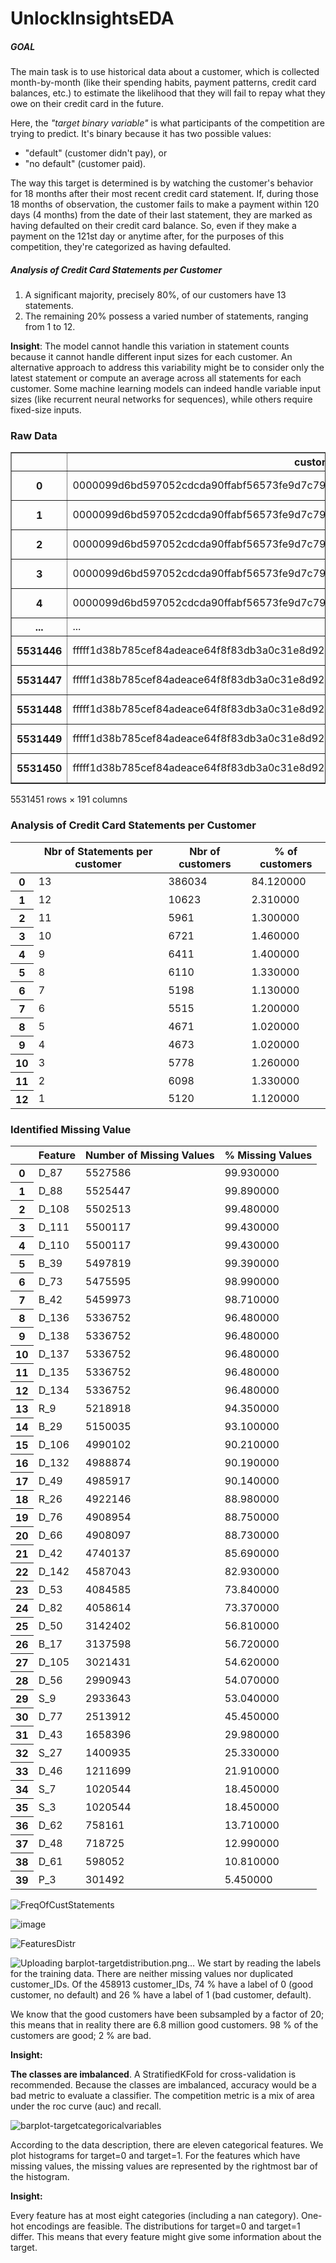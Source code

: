 ﻿# UnlockInsightsEDA
##### __GOAL__
The main task is to use historical data about a customer, which is collected month-by-month (like their spending habits, payment patterns, credit card balances, etc.) to estimate the likelihood that they will fail to repay what they owe on their credit card in the future.

Here, the _"target binary variable"_ is what participants of the competition are trying to predict. It's binary because it has two possible values:
* "default" (customer didn't pay), or
* "no default" (customer paid).

The way this target is determined is by watching the customer's behavior for 18 months after their most recent credit card statement. If, during those 18 months of observation, the customer fails to make a payment within 120 days (4 months) from the date of their last statement, they are marked as having defaulted on their credit card balance. So, even if they make a payment on the 121st day or anytime after, for the purposes of this competition, they're categorized as having defaulted.

##### __Analysis of Credit Card Statements per Customer__
1. A significant majority, precisely 80%, of our customers have 13 statements.
2. The remaining 20% possess a varied number of statements, ranging from 1 to 12.

__Insight__: The model cannot handle this variation in statement counts because it cannot handle different input sizes for each customer. An alternative approach to address this variability might be to consider only the latest statement or compute an average across all statements for each customer. Some machine learning models can indeed handle variable input sizes (like recurrent neural networks for sequences), while others require fixed-size inputs.
### Raw Data

<table border="1" class="dataframe">
  <thead>
    <tr style="text-align: right;">
      <th></th>
      <th>customer_ID</th>
      <th>S_2</th>
      <th>P_2</th>
      <th>D_39</th>
      <th>B_1</th>
      <th>B_2</th>
      <th>R_1</th>
      <th>S_3</th>
      <th>D_41</th>
      <th>B_3</th>
      <th>...</th>
      <th>D_137</th>
      <th>D_138</th>
      <th>D_139</th>
      <th>D_140</th>
      <th>D_141</th>
      <th>D_142</th>
      <th>D_143</th>
      <th>D_144</th>
      <th>D_145</th>
      <th>target</th>
    </tr>
  </thead>
  <tbody>
    <tr>
      <th>0</th>
      <td>0000099d6bd597052cdcda90ffabf56573fe9d7c79be5f...</td>
      <td>2017-03-09</td>
      <td>0.938477</td>
      <td>0.001734</td>
      <td>0.008728</td>
      <td>1.006836</td>
      <td>0.009224</td>
      <td>0.124023</td>
      <td>0.008774</td>
      <td>0.004707</td>
      <td>...</td>
      <td>NaN</td>
      <td>NaN</td>
      <td>0.002426</td>
      <td>0.003706</td>
      <td>0.003819</td>
      <td>NaN</td>
      <td>0.000569</td>
      <td>0.000610</td>
      <td>0.002674</td>
      <td>0</td>
    </tr>
    <tr>
      <th>1</th>
      <td>0000099d6bd597052cdcda90ffabf56573fe9d7c79be5f...</td>
      <td>2017-04-07</td>
      <td>0.936523</td>
      <td>0.005775</td>
      <td>0.004925</td>
      <td>1.000977</td>
      <td>0.006153</td>
      <td>0.126709</td>
      <td>0.000798</td>
      <td>0.002714</td>
      <td>...</td>
      <td>NaN</td>
      <td>NaN</td>
      <td>0.003956</td>
      <td>0.003166</td>
      <td>0.005032</td>
      <td>NaN</td>
      <td>0.009575</td>
      <td>0.005493</td>
      <td>0.009216</td>
      <td>0</td>
    </tr>
    <tr>
      <th>2</th>
      <td>0000099d6bd597052cdcda90ffabf56573fe9d7c79be5f...</td>
      <td>2017-05-28</td>
      <td>0.954102</td>
      <td>0.091492</td>
      <td>0.021652</td>
      <td>1.009766</td>
      <td>0.006817</td>
      <td>0.123962</td>
      <td>0.007599</td>
      <td>0.009422</td>
      <td>...</td>
      <td>NaN</td>
      <td>NaN</td>
      <td>0.003269</td>
      <td>0.007328</td>
      <td>0.000427</td>
      <td>NaN</td>
      <td>0.003429</td>
      <td>0.006985</td>
      <td>0.002604</td>
      <td>0</td>
    </tr>
    <tr>
      <th>3</th>
      <td>0000099d6bd597052cdcda90ffabf56573fe9d7c79be5f...</td>
      <td>2017-06-13</td>
      <td>0.960449</td>
      <td>0.002455</td>
      <td>0.013687</td>
      <td>1.002930</td>
      <td>0.001372</td>
      <td>0.117188</td>
      <td>0.000685</td>
      <td>0.005531</td>
      <td>...</td>
      <td>NaN</td>
      <td>NaN</td>
      <td>0.006119</td>
      <td>0.004517</td>
      <td>0.003201</td>
      <td>NaN</td>
      <td>0.008423</td>
      <td>0.006527</td>
      <td>0.009598</td>
      <td>0</td>
    </tr>
    <tr>
      <th>4</th>
      <td>0000099d6bd597052cdcda90ffabf56573fe9d7c79be5f...</td>
      <td>2017-07-16</td>
      <td>0.947266</td>
      <td>0.002483</td>
      <td>0.015190</td>
      <td>1.000977</td>
      <td>0.007607</td>
      <td>0.117310</td>
      <td>0.004654</td>
      <td>0.009308</td>
      <td>...</td>
      <td>NaN</td>
      <td>NaN</td>
      <td>0.003672</td>
      <td>0.004944</td>
      <td>0.008888</td>
      <td>NaN</td>
      <td>0.001670</td>
      <td>0.008125</td>
      <td>0.009827</td>
      <td>0</td>
    </tr>
    <tr>
      <th>...</th>
      <td>...</td>
      <td>...</td>
      <td>...</td>
      <td>...</td>
      <td>...</td>
      <td>...</td>
      <td>...</td>
      <td>...</td>
      <td>...</td>
      <td>...</td>
      <td>...</td>
      <td>...</td>
      <td>...</td>
      <td>...</td>
      <td>...</td>
      <td>...</td>
      <td>...</td>
      <td>...</td>
      <td>...</td>
      <td>...</td>
      <td>...</td>
    </tr>
    <tr>
      <th>5531446</th>
      <td>fffff1d38b785cef84adeace64f8f83db3a0c31e8d92ea...</td>
      <td>2017-11-05</td>
      <td>0.979492</td>
      <td>0.416016</td>
      <td>0.020813</td>
      <td>0.828125</td>
      <td>0.003487</td>
      <td>0.090759</td>
      <td>0.005341</td>
      <td>0.025146</td>
      <td>...</td>
      <td>NaN</td>
      <td>NaN</td>
      <td>0.006836</td>
      <td>0.003679</td>
      <td>0.000457</td>
      <td>NaN</td>
      <td>0.000906</td>
      <td>0.001497</td>
      <td>0.002775</td>
      <td>0</td>
    </tr>
    <tr>
      <th>5531447</th>
      <td>fffff1d38b785cef84adeace64f8f83db3a0c31e8d92ea...</td>
      <td>2017-12-23</td>
      <td>0.984863</td>
      <td>0.296631</td>
      <td>0.007210</td>
      <td>0.812500</td>
      <td>0.005905</td>
      <td>0.079895</td>
      <td>0.002243</td>
      <td>0.023697</td>
      <td>...</td>
      <td>NaN</td>
      <td>NaN</td>
      <td>0.003309</td>
      <td>0.007095</td>
      <td>0.007858</td>
      <td>NaN</td>
      <td>0.002777</td>
      <td>0.008224</td>
      <td>0.008858</td>
      <td>0</td>
    </tr>
    <tr>
      <th>5531448</th>
      <td>fffff1d38b785cef84adeace64f8f83db3a0c31e8d92ea...</td>
      <td>2018-01-06</td>
      <td>0.982910</td>
      <td>0.444092</td>
      <td>0.013153</td>
      <td>0.815430</td>
      <td>0.003456</td>
      <td>0.100525</td>
      <td>0.002111</td>
      <td>0.012344</td>
      <td>...</td>
      <td>NaN</td>
      <td>NaN</td>
      <td>0.009956</td>
      <td>0.009995</td>
      <td>0.001088</td>
      <td>NaN</td>
      <td>0.005692</td>
      <td>0.006775</td>
      <td>0.005566</td>
      <td>0</td>
    </tr>
    <tr>
      <th>5531449</th>
      <td>fffff1d38b785cef84adeace64f8f83db3a0c31e8d92ea...</td>
      <td>2018-02-06</td>
      <td>0.969727</td>
      <td>0.442627</td>
      <td>0.009857</td>
      <td>1.003906</td>
      <td>0.005116</td>
      <td>0.101807</td>
      <td>0.009933</td>
      <td>0.008575</td>
      <td>...</td>
      <td>NaN</td>
      <td>NaN</td>
      <td>0.005543</td>
      <td>0.006565</td>
      <td>0.009880</td>
      <td>NaN</td>
      <td>0.008125</td>
      <td>0.001168</td>
      <td>0.003983</td>
      <td>0</td>
    </tr>
    <tr>
      <th>5531450</th>
      <td>fffff1d38b785cef84adeace64f8f83db3a0c31e8d92ea...</td>
      <td>2018-03-14</td>
      <td>0.981934</td>
      <td>0.002474</td>
      <td>0.000077</td>
      <td>0.992676</td>
      <td>0.000809</td>
      <td>0.119141</td>
      <td>0.003286</td>
      <td>0.014091</td>
      <td>...</td>
      <td>NaN</td>
      <td>NaN</td>
      <td>0.007317</td>
      <td>0.002888</td>
      <td>0.006207</td>
      <td>NaN</td>
      <td>0.005112</td>
      <td>0.003183</td>
      <td>0.001914</td>
      <td>0</td>
    </tr>
  </tbody>
</table>
<p>5531451 rows × 191 columns</p>
</div>

### __Analysis of Credit Card Statements per Customer__
<table id="T_73713">
  <thead>
    <tr>
      <th class="blank level0" >&nbsp;</th>
      <th id="T_73713_level0_col0" class="col_heading level0 col0" >Nbr of Statements per customer</th>
      <th id="T_73713_level0_col1" class="col_heading level0 col1" >Nbr of customers</th>
      <th id="T_73713_level0_col2" class="col_heading level0 col2" >% of customers</th>
    </tr>
  </thead>
  <tbody>
    <tr>
      <th id="T_73713_level0_row0" class="row_heading level0 row0" >0</th>
      <td id="T_73713_row0_col0" class="data row0 col0" >13</td>
      <td id="T_73713_row0_col1" class="data row0 col1" >386034</td>
      <td id="T_73713_row0_col2" class="data row0 col2" >84.120000</td>
    </tr>
    <tr>
      <th id="T_73713_level0_row1" class="row_heading level0 row1" >1</th>
      <td id="T_73713_row1_col0" class="data row1 col0" >12</td>
      <td id="T_73713_row1_col1" class="data row1 col1" >10623</td>
      <td id="T_73713_row1_col2" class="data row1 col2" >2.310000</td>
    </tr>
    <tr>
      <th id="T_73713_level0_row2" class="row_heading level0 row2" >2</th>
      <td id="T_73713_row2_col0" class="data row2 col0" >11</td>
      <td id="T_73713_row2_col1" class="data row2 col1" >5961</td>
      <td id="T_73713_row2_col2" class="data row2 col2" >1.300000</td>
    </tr>
    <tr>
      <th id="T_73713_level0_row3" class="row_heading level0 row3" >3</th>
      <td id="T_73713_row3_col0" class="data row3 col0" >10</td>
      <td id="T_73713_row3_col1" class="data row3 col1" >6721</td>
      <td id="T_73713_row3_col2" class="data row3 col2" >1.460000</td>
    </tr>
    <tr>
      <th id="T_73713_level0_row4" class="row_heading level0 row4" >4</th>
      <td id="T_73713_row4_col0" class="data row4 col0" >9</td>
      <td id="T_73713_row4_col1" class="data row4 col1" >6411</td>
      <td id="T_73713_row4_col2" class="data row4 col2" >1.400000</td>
    </tr>
    <tr>
      <th id="T_73713_level0_row5" class="row_heading level0 row5" >5</th>
      <td id="T_73713_row5_col0" class="data row5 col0" >8</td>
      <td id="T_73713_row5_col1" class="data row5 col1" >6110</td>
      <td id="T_73713_row5_col2" class="data row5 col2" >1.330000</td>
    </tr>
    <tr>
      <th id="T_73713_level0_row6" class="row_heading level0 row6" >6</th>
      <td id="T_73713_row6_col0" class="data row6 col0" >7</td>
      <td id="T_73713_row6_col1" class="data row6 col1" >5198</td>
      <td id="T_73713_row6_col2" class="data row6 col2" >1.130000</td>
    </tr>
    <tr>
      <th id="T_73713_level0_row7" class="row_heading level0 row7" >7</th>
      <td id="T_73713_row7_col0" class="data row7 col0" >6</td>
      <td id="T_73713_row7_col1" class="data row7 col1" >5515</td>
      <td id="T_73713_row7_col2" class="data row7 col2" >1.200000</td>
    </tr>
    <tr>
      <th id="T_73713_level0_row8" class="row_heading level0 row8" >8</th>
      <td id="T_73713_row8_col0" class="data row8 col0" >5</td>
      <td id="T_73713_row8_col1" class="data row8 col1" >4671</td>
      <td id="T_73713_row8_col2" class="data row8 col2" >1.020000</td>
    </tr>
    <tr>
      <th id="T_73713_level0_row9" class="row_heading level0 row9" >9</th>
      <td id="T_73713_row9_col0" class="data row9 col0" >4</td>
      <td id="T_73713_row9_col1" class="data row9 col1" >4673</td>
      <td id="T_73713_row9_col2" class="data row9 col2" >1.020000</td>
    </tr>
    <tr>
      <th id="T_73713_level0_row10" class="row_heading level0 row10" >10</th>
      <td id="T_73713_row10_col0" class="data row10 col0" >3</td>
      <td id="T_73713_row10_col1" class="data row10 col1" >5778</td>
      <td id="T_73713_row10_col2" class="data row10 col2" >1.260000</td>
    </tr>
    <tr>
      <th id="T_73713_level0_row11" class="row_heading level0 row11" >11</th>
      <td id="T_73713_row11_col0" class="data row11 col0" >2</td>
      <td id="T_73713_row11_col1" class="data row11 col1" >6098</td>
      <td id="T_73713_row11_col2" class="data row11 col2" >1.330000</td>
    </tr>
    <tr>
      <th id="T_73713_level0_row12" class="row_heading level0 row12" >12</th>
      <td id="T_73713_row12_col0" class="data row12 col0" >1</td>
      <td id="T_73713_row12_col1" class="data row12 col1" >5120</td>
      <td id="T_73713_row12_col2" class="data row12 col2" >1.120000</td>
    </tr>
  </tbody>
</table>

### Identified Missing Value

<table id="T_fc073">
  <thead>
    <tr>
      <th class="blank level0" >&nbsp;</th>
      <th id="T_fc073_level0_col0" class="col_heading level0 col0" >Feature</th>
      <th id="T_fc073_level0_col1" class="col_heading level0 col1" >Number of Missing Values</th>
      <th id="T_fc073_level0_col2" class="col_heading level0 col2" >% Missing Values</th>
    </tr>
  </thead>
  <tbody>
    <tr>
      <th id="T_fc073_level0_row0" class="row_heading level0 row0" >0</th>
      <td id="T_fc073_row0_col0" class="data row0 col0" >D_87</td>
      <td id="T_fc073_row0_col1" class="data row0 col1" >5527586</td>
      <td id="T_fc073_row0_col2" class="data row0 col2" >99.930000</td>
    </tr>
    <tr>
      <th id="T_fc073_level0_row1" class="row_heading level0 row1" >1</th>
      <td id="T_fc073_row1_col0" class="data row1 col0" >D_88</td>
      <td id="T_fc073_row1_col1" class="data row1 col1" >5525447</td>
      <td id="T_fc073_row1_col2" class="data row1 col2" >99.890000</td>
    </tr>
    <tr>
      <th id="T_fc073_level0_row2" class="row_heading level0 row2" >2</th>
      <td id="T_fc073_row2_col0" class="data row2 col0" >D_108</td>
      <td id="T_fc073_row2_col1" class="data row2 col1" >5502513</td>
      <td id="T_fc073_row2_col2" class="data row2 col2" >99.480000</td>
    </tr>
    <tr>
      <th id="T_fc073_level0_row3" class="row_heading level0 row3" >3</th>
      <td id="T_fc073_row3_col0" class="data row3 col0" >D_111</td>
      <td id="T_fc073_row3_col1" class="data row3 col1" >5500117</td>
      <td id="T_fc073_row3_col2" class="data row3 col2" >99.430000</td>
    </tr>
    <tr>
      <th id="T_fc073_level0_row4" class="row_heading level0 row4" >4</th>
      <td id="T_fc073_row4_col0" class="data row4 col0" >D_110</td>
      <td id="T_fc073_row4_col1" class="data row4 col1" >5500117</td>
      <td id="T_fc073_row4_col2" class="data row4 col2" >99.430000</td>
    </tr>
    <tr>
      <th id="T_fc073_level0_row5" class="row_heading level0 row5" >5</th>
      <td id="T_fc073_row5_col0" class="data row5 col0" >B_39</td>
      <td id="T_fc073_row5_col1" class="data row5 col1" >5497819</td>
      <td id="T_fc073_row5_col2" class="data row5 col2" >99.390000</td>
    </tr>
    <tr>
      <th id="T_fc073_level0_row6" class="row_heading level0 row6" >6</th>
      <td id="T_fc073_row6_col0" class="data row6 col0" >D_73</td>
      <td id="T_fc073_row6_col1" class="data row6 col1" >5475595</td>
      <td id="T_fc073_row6_col2" class="data row6 col2" >98.990000</td>
    </tr>
    <tr>
      <th id="T_fc073_level0_row7" class="row_heading level0 row7" >7</th>
      <td id="T_fc073_row7_col0" class="data row7 col0" >B_42</td>
      <td id="T_fc073_row7_col1" class="data row7 col1" >5459973</td>
      <td id="T_fc073_row7_col2" class="data row7 col2" >98.710000</td>
    </tr>
    <tr>
      <th id="T_fc073_level0_row8" class="row_heading level0 row8" >8</th>
      <td id="T_fc073_row8_col0" class="data row8 col0" >D_136</td>
      <td id="T_fc073_row8_col1" class="data row8 col1" >5336752</td>
      <td id="T_fc073_row8_col2" class="data row8 col2" >96.480000</td>
    </tr>
    <tr>
      <th id="T_fc073_level0_row9" class="row_heading level0 row9" >9</th>
      <td id="T_fc073_row9_col0" class="data row9 col0" >D_138</td>
      <td id="T_fc073_row9_col1" class="data row9 col1" >5336752</td>
      <td id="T_fc073_row9_col2" class="data row9 col2" >96.480000</td>
    </tr>
    <tr>
      <th id="T_fc073_level0_row10" class="row_heading level0 row10" >10</th>
      <td id="T_fc073_row10_col0" class="data row10 col0" >D_137</td>
      <td id="T_fc073_row10_col1" class="data row10 col1" >5336752</td>
      <td id="T_fc073_row10_col2" class="data row10 col2" >96.480000</td>
    </tr>
    <tr>
      <th id="T_fc073_level0_row11" class="row_heading level0 row11" >11</th>
      <td id="T_fc073_row11_col0" class="data row11 col0" >D_135</td>
      <td id="T_fc073_row11_col1" class="data row11 col1" >5336752</td>
      <td id="T_fc073_row11_col2" class="data row11 col2" >96.480000</td>
    </tr>
    <tr>
      <th id="T_fc073_level0_row12" class="row_heading level0 row12" >12</th>
      <td id="T_fc073_row12_col0" class="data row12 col0" >D_134</td>
      <td id="T_fc073_row12_col1" class="data row12 col1" >5336752</td>
      <td id="T_fc073_row12_col2" class="data row12 col2" >96.480000</td>
    </tr>
    <tr>
      <th id="T_fc073_level0_row13" class="row_heading level0 row13" >13</th>
      <td id="T_fc073_row13_col0" class="data row13 col0" >R_9</td>
      <td id="T_fc073_row13_col1" class="data row13 col1" >5218918</td>
      <td id="T_fc073_row13_col2" class="data row13 col2" >94.350000</td>
    </tr>
    <tr>
      <th id="T_fc073_level0_row14" class="row_heading level0 row14" >14</th>
      <td id="T_fc073_row14_col0" class="data row14 col0" >B_29</td>
      <td id="T_fc073_row14_col1" class="data row14 col1" >5150035</td>
      <td id="T_fc073_row14_col2" class="data row14 col2" >93.100000</td>
    </tr>
    <tr>
      <th id="T_fc073_level0_row15" class="row_heading level0 row15" >15</th>
      <td id="T_fc073_row15_col0" class="data row15 col0" >D_106</td>
      <td id="T_fc073_row15_col1" class="data row15 col1" >4990102</td>
      <td id="T_fc073_row15_col2" class="data row15 col2" >90.210000</td>
    </tr>
    <tr>
      <th id="T_fc073_level0_row16" class="row_heading level0 row16" >16</th>
      <td id="T_fc073_row16_col0" class="data row16 col0" >D_132</td>
      <td id="T_fc073_row16_col1" class="data row16 col1" >4988874</td>
      <td id="T_fc073_row16_col2" class="data row16 col2" >90.190000</td>
    </tr>
    <tr>
      <th id="T_fc073_level0_row17" class="row_heading level0 row17" >17</th>
      <td id="T_fc073_row17_col0" class="data row17 col0" >D_49</td>
      <td id="T_fc073_row17_col1" class="data row17 col1" >4985917</td>
      <td id="T_fc073_row17_col2" class="data row17 col2" >90.140000</td>
    </tr>
    <tr>
      <th id="T_fc073_level0_row18" class="row_heading level0 row18" >18</th>
      <td id="T_fc073_row18_col0" class="data row18 col0" >R_26</td>
      <td id="T_fc073_row18_col1" class="data row18 col1" >4922146</td>
      <td id="T_fc073_row18_col2" class="data row18 col2" >88.980000</td>
    </tr>
    <tr>
      <th id="T_fc073_level0_row19" class="row_heading level0 row19" >19</th>
      <td id="T_fc073_row19_col0" class="data row19 col0" >D_76</td>
      <td id="T_fc073_row19_col1" class="data row19 col1" >4908954</td>
      <td id="T_fc073_row19_col2" class="data row19 col2" >88.750000</td>
    </tr>
    <tr>
      <th id="T_fc073_level0_row20" class="row_heading level0 row20" >20</th>
      <td id="T_fc073_row20_col0" class="data row20 col0" >D_66</td>
      <td id="T_fc073_row20_col1" class="data row20 col1" >4908097</td>
      <td id="T_fc073_row20_col2" class="data row20 col2" >88.730000</td>
    </tr>
    <tr>
      <th id="T_fc073_level0_row21" class="row_heading level0 row21" >21</th>
      <td id="T_fc073_row21_col0" class="data row21 col0" >D_42</td>
      <td id="T_fc073_row21_col1" class="data row21 col1" >4740137</td>
      <td id="T_fc073_row21_col2" class="data row21 col2" >85.690000</td>
    </tr>
    <tr>
      <th id="T_fc073_level0_row22" class="row_heading level0 row22" >22</th>
      <td id="T_fc073_row22_col0" class="data row22 col0" >D_142</td>
      <td id="T_fc073_row22_col1" class="data row22 col1" >4587043</td>
      <td id="T_fc073_row22_col2" class="data row22 col2" >82.930000</td>
    </tr>
    <tr>
      <th id="T_fc073_level0_row23" class="row_heading level0 row23" >23</th>
      <td id="T_fc073_row23_col0" class="data row23 col0" >D_53</td>
      <td id="T_fc073_row23_col1" class="data row23 col1" >4084585</td>
      <td id="T_fc073_row23_col2" class="data row23 col2" >73.840000</td>
    </tr>
    <tr>
      <th id="T_fc073_level0_row24" class="row_heading level0 row24" >24</th>
      <td id="T_fc073_row24_col0" class="data row24 col0" >D_82</td>
      <td id="T_fc073_row24_col1" class="data row24 col1" >4058614</td>
      <td id="T_fc073_row24_col2" class="data row24 col2" >73.370000</td>
    </tr>
    <tr>
      <th id="T_fc073_level0_row25" class="row_heading level0 row25" >25</th>
      <td id="T_fc073_row25_col0" class="data row25 col0" >D_50</td>
      <td id="T_fc073_row25_col1" class="data row25 col1" >3142402</td>
      <td id="T_fc073_row25_col2" class="data row25 col2" >56.810000</td>
    </tr>
    <tr>
      <th id="T_fc073_level0_row26" class="row_heading level0 row26" >26</th>
      <td id="T_fc073_row26_col0" class="data row26 col0" >B_17</td>
      <td id="T_fc073_row26_col1" class="data row26 col1" >3137598</td>
      <td id="T_fc073_row26_col2" class="data row26 col2" >56.720000</td>
    </tr>
    <tr>
      <th id="T_fc073_level0_row27" class="row_heading level0 row27" >27</th>
      <td id="T_fc073_row27_col0" class="data row27 col0" >D_105</td>
      <td id="T_fc073_row27_col1" class="data row27 col1" >3021431</td>
      <td id="T_fc073_row27_col2" class="data row27 col2" >54.620000</td>
    </tr>
    <tr>
      <th id="T_fc073_level0_row28" class="row_heading level0 row28" >28</th>
      <td id="T_fc073_row28_col0" class="data row28 col0" >D_56</td>
      <td id="T_fc073_row28_col1" class="data row28 col1" >2990943</td>
      <td id="T_fc073_row28_col2" class="data row28 col2" >54.070000</td>
    </tr>
    <tr>
      <th id="T_fc073_level0_row29" class="row_heading level0 row29" >29</th>
      <td id="T_fc073_row29_col0" class="data row29 col0" >S_9</td>
      <td id="T_fc073_row29_col1" class="data row29 col1" >2933643</td>
      <td id="T_fc073_row29_col2" class="data row29 col2" >53.040000</td>
    </tr>
    <tr>
      <th id="T_fc073_level0_row30" class="row_heading level0 row30" >30</th>
      <td id="T_fc073_row30_col0" class="data row30 col0" >D_77</td>
      <td id="T_fc073_row30_col1" class="data row30 col1" >2513912</td>
      <td id="T_fc073_row30_col2" class="data row30 col2" >45.450000</td>
    </tr>
    <tr>
      <th id="T_fc073_level0_row31" class="row_heading level0 row31" >31</th>
      <td id="T_fc073_row31_col0" class="data row31 col0" >D_43</td>
      <td id="T_fc073_row31_col1" class="data row31 col1" >1658396</td>
      <td id="T_fc073_row31_col2" class="data row31 col2" >29.980000</td>
    </tr>
    <tr>
      <th id="T_fc073_level0_row32" class="row_heading level0 row32" >32</th>
      <td id="T_fc073_row32_col0" class="data row32 col0" >S_27</td>
      <td id="T_fc073_row32_col1" class="data row32 col1" >1400935</td>
      <td id="T_fc073_row32_col2" class="data row32 col2" >25.330000</td>
    </tr>
    <tr>
      <th id="T_fc073_level0_row33" class="row_heading level0 row33" >33</th>
      <td id="T_fc073_row33_col0" class="data row33 col0" >D_46</td>
      <td id="T_fc073_row33_col1" class="data row33 col1" >1211699</td>
      <td id="T_fc073_row33_col2" class="data row33 col2" >21.910000</td>
    </tr>
    <tr>
      <th id="T_fc073_level0_row34" class="row_heading level0 row34" >34</th>
      <td id="T_fc073_row34_col0" class="data row34 col0" >S_7</td>
      <td id="T_fc073_row34_col1" class="data row34 col1" >1020544</td>
      <td id="T_fc073_row34_col2" class="data row34 col2" >18.450000</td>
    </tr>
    <tr>
      <th id="T_fc073_level0_row35" class="row_heading level0 row35" >35</th>
      <td id="T_fc073_row35_col0" class="data row35 col0" >S_3</td>
      <td id="T_fc073_row35_col1" class="data row35 col1" >1020544</td>
      <td id="T_fc073_row35_col2" class="data row35 col2" >18.450000</td>
    </tr>
    <tr>
      <th id="T_fc073_level0_row36" class="row_heading level0 row36" >36</th>
      <td id="T_fc073_row36_col0" class="data row36 col0" >D_62</td>
      <td id="T_fc073_row36_col1" class="data row36 col1" >758161</td>
      <td id="T_fc073_row36_col2" class="data row36 col2" >13.710000</td>
    </tr>
    <tr>
      <th id="T_fc073_level0_row37" class="row_heading level0 row37" >37</th>
      <td id="T_fc073_row37_col0" class="data row37 col0" >D_48</td>
      <td id="T_fc073_row37_col1" class="data row37 col1" >718725</td>
      <td id="T_fc073_row37_col2" class="data row37 col2" >12.990000</td>
    </tr>
    <tr>
      <th id="T_fc073_level0_row38" class="row_heading level0 row38" >38</th>
      <td id="T_fc073_row38_col0" class="data row38 col0" >D_61</td>
      <td id="T_fc073_row38_col1" class="data row38 col1" >598052</td>
      <td id="T_fc073_row38_col2" class="data row38 col2" >10.810000</td>
    </tr>
    <tr>
      <th id="T_fc073_level0_row39" class="row_heading level0 row39" >39</th>
      <td id="T_fc073_row39_col0" class="data row39 col0" >P_3</td>
      <td id="T_fc073_row39_col1" class="data row39 col1" >301492</td>
      <td id="T_fc073_row39_col2" class="data row39 col2" >5.450000</td>
    </tr>
  </tbody>
</table>

![FreqOfCustStatements](https://github.com/arduinto/UnlockInsightsEDA/assets/142419799/be508b0a-0a71-4369-8d0d-cad6d7618a05)

![image](https://github.com/arduinto/UnlockInsightsEDA/assets/142419799/d32842c1-aea0-460f-a1b2-3815d31a49c5)

![FeaturesDistr](https://github.com/arduinto/UnlockInsightsEDA/assets/142419799/719196d5-75e7-41e6-bd5b-ad11c604885a)

![Uploading barplot-targetdistribution.png…]()
We start by reading the labels for the training data. There are neither missing values nor duplicated customer_IDs. Of the 458913 customer_IDs, 74 % have a label of 0 (good customer, no default) and 26 % have a label of 1 (bad customer, default).

We know that the good customers have been subsampled by a factor of 20; this means that in reality there are 6.8 million good customers. 98 % of the customers are good; 2 % are bad.

__Insight:__

__The classes are imbalanced__. A StratifiedKFold for cross-validation is recommended. Because the classes are imbalanced, accuracy would be a bad metric to evaluate a classifier. The competition metric is a mix of area under the roc curve (auc) and recall.

![barplot-targetcategoricalvariables](https://github.com/arduinto/UnlockInsightsEDA/assets/142419799/3d78d9cc-e1b5-4f51-bdc8-693b620b3f84)

According to the data description, there are eleven categorical features. We plot histograms for target=0 and target=1. For the features which have missing values, the missing values are represented by the rightmost bar of the histogram.

__Insight:__

Every feature has at most eight categories (including a nan category). One-hot encodings are feasible.
The distributions for target=0 and target=1 differ. This means that every feature might give some information about the target.
